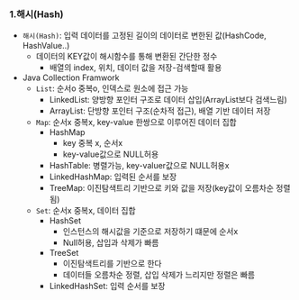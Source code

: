 ### 1.해시(Hash)
- `해시(Hash)`: 입력 데이터를 고정된 길이의 데이터로 변한된 값(HashCode, HashValue..)
  - 데이터의 KEY값이 해시함수를 통해 변환된 간단한 정수
    - 배열의 index, 위치, 데이터 값을 저장-검색할때 활용
- Java Collection Framwork
  - `List`: 순서o 중복o, 인덱스로 원소에 접근 가능
    - LinkedList: 양방향 포인터 구조로 데이터 삽입(ArrayList보다 검색느림)
    - ArrayList: 단방향 포인터 구조(순차적 접근), 배열 기반 데이터 저장
  - `Map`: 순서x 중복x, key-value 한쌍으로 이루어진 데이터 집합
    - HashMap
      - key 중복 x, 순서x
      - key-value값으로 NULL허용
    - HashTable: 병렬가능, key-valuer값으로 NULL허용x
    - LinkedHashMap: 입력된 순서를 보장
    - TreeMap: 이진탐색트리 기반으로 키와 값을 저장(key값이 오름차순 정렬됨)
  - `Set`: 순서x 중복x, 데이터 집합
    - HashSet
      - 인스턴스의 해시값을 기준으로 저장하기 떄문에 순서x
      - Null허용, 삽입과 삭제가 빠름
    - TreeSet
      - 이진탐색트리를 기반으로 한다
      - 데이터들 오름차순 정렬, 삽입 삭제가 느리지만 정렬은 빠름
    - LinkedHashSet: 입력 순서를 보장
